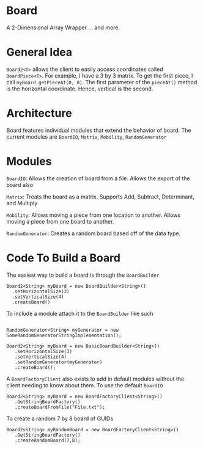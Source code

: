 # Board

A 2-Dimensional Array Wrapper ... and more.

# General Idea

`Board2<T>` allows the client to easily access coordinates called `BoardPiece<T>`. For example, I have a 3 by 3 matrix. To get the first piece, I call `myBoard.getPieceAt(0, 0)`. The first parameter of the `pieceAt()` method is the horizontal coordinate. Hence, vertical is the second. 

# Architecture

Board features individual modules that extend the behavior of board. The current modules are `BoardIO`, `Matrix`, `Mobility`, `RandomGenerator`

# Modules

`BoardIO`: Allows the creation of board from a file. Allows the export of the board also

`Matrix`: Treats the board as a matrix. Supports Add, Subtract, Determinant, and Multiply

`Mobility`: Allows moving a piece from one location to another. Allows moving a piece from one board to another.

`RandomGenerator`: Creates a random board based off of the data type.

# Code To Build a Board

The easiest way to build a board is through the `BoardBuilder`

```
Board2<String> myBoard = new BoardBuilder<String>()
  .setHorizontalSize(3)
  .setVerticalSize(4)
  .createBoard()
```

To include a module attach it to the `BoardBuilder` like such

```

RandomGenerator<String> myGenerator = new SomeRandomGeneratorStringImplementation();

Board2<String> myBoard = new BasicBoardBuilder<String>()
   .setHorizontalSize(3)
   .setVerticalSize(4)
   .setRandomGenerator(myGenerator)
   .createBoard();
```

A `BoardFactoryClient` also exists to add in default modules without the client needing to know about them. To use the default `BoardIO`

```
Board2<String> myBoard = new BoardFactoryClient<String>()
   .GetStringBoardFactory()
   .createBoardFromFile("File.txt");
```

To create a random 7 by 8 board of GUIDs

```
Board2<String> myRandomBoard = new BoardFactoryClient<String>()
   .GetStringBoardFactory()
   .createRandomBoard(7,8);
```
